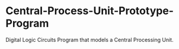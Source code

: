# Central-Process-Unit-Prototype-Program
Digital Logic Circuits Program that models a Central Processing Unit.
